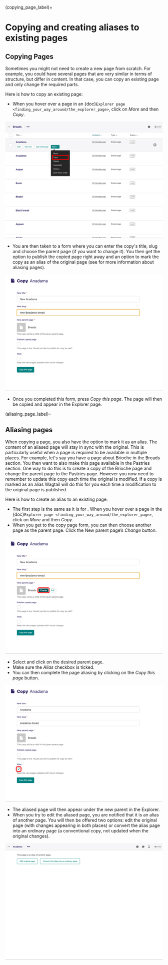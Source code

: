 (copying_page_label)=

# Copying and creating aliases to existing pages

## Copying Pages

Sometimes you might not need to create a new page from scratch. For example, you could have several pages that are very similar in terms of structure, but differ in content. In that case, you can copy an existing page and only change the required parts.

Here is how to copy an existing page:

-   When you hover over a page in an {doc}`Explorer page <finding_your_way_around/the_explorer_page>`, click on _More_ and then _Copy_.

![Copy action available when hovering over a page in an explorer page](../_static/images/screen12.6_1_copy_from_explorer_menu.png)

-   You are then taken to a form where you can enter the copy's title, slug and choose the parent page (if you want to change it). You then get the option to publish the copied page right away and an option to mark the copy as an alias of the original page (see [](aliasing_page_label) for more information about aliasing pages).

![Copy page form with the options to change the title, slug, parent page, published status and option to create an alias.](../_static/images/screen12.6_2_copy_input_information.png)

-   Once you completed this form, press _Copy this page_. The page will then be copied and appear in the Explorer page.

(aliasing_page_label)=

## Aliasing pages

When copying a page, you also have the option to mark it as an alias. The content of an aliased page will stay in sync with the original. This is particularly useful when a page is required to be available in multiple places.
For example, let's say you have a page about Brioche in the Breads section. You then want to also make this page available in the Pastries section. One way to do this is to create a copy of the Brioche page and change the parent page to the Pastries page. However you now need to remember to update this copy each time the original is modified. If a copy is marked as an alias Wagtail will do this for you each time a modification to the original page is published.

Here is how to create an alias to an existing page:

-   The first step is the same as it is for [](copying_page_label). When you hover over a page in the {doc}`Explorer page <finding_your_way_around/the_explorer_page>`, click on _More_ and then _Copy_.
-   When you get to the copy page form, you can then choose another page as the parent page. Click the New parent page’s _Change_ button.

![Clicking the change button during the copy page form in order to change the parent of the copied page.](../_static/images/screen12.7_1_alias_choose_parent_page_button.png)

-   Select and click on the desired parent page.
-   Make sure the _Alias_ checkbox is ticked.
-   You can then complete the page aliasing by clicking on the _Copy this page_ button.

![Clicking on the Copy this page button to confirm aliasing.](../_static/images/screen12.7_3_alias_confirm_changes.png)

-   The aliased page will then appear under the new parent in the Explorer.
-   When you try to edit the aliased page, you are notified that it is an alias of another page. You will then be offered two options: edit the original page (with changes appearing in both places) or convert the alias page into an ordinary page (a conventional copy, not updated when the original changes).

![Editing an alias page notifies it is an alias and offers to either edit the original page or change the alias to an ordinary page.](../_static/images/screen12.7_4_alias_page_edit_notification.png)

